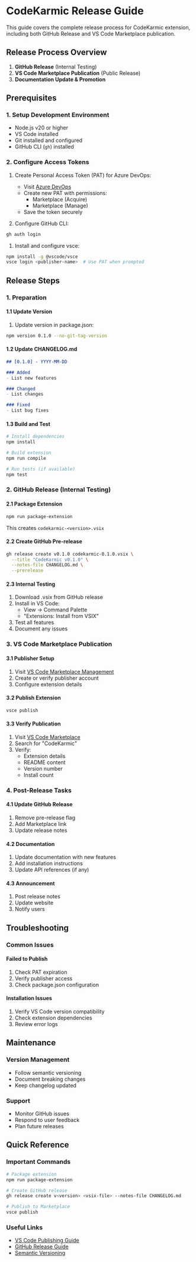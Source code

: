 # CodeKarmic Release Guide

This guide covers the complete release process for CodeKarmic extension, including both GitHub Release and VS Code Marketplace publication.

## Release Process Overview

1. **GitHub Release** (Internal Testing)
2. **VS Code Marketplace Publication** (Public Release)
3. **Documentation Update & Promotion**

## Prerequisites

### 1. Setup Development Environment

- Node.js v20 or higher
- VS Code installed
- Git installed and configured
- GitHub CLI (`gh`) installed

### 2. Configure Access Tokens

1. Create Personal Access Token (PAT) for Azure DevOps:
   - Visit [Azure DevOps](https://dev.azure.com/)
   - Create new PAT with permissions:
     - Marketplace (Acquire)
     - Marketplace (Manage)
   - Save the token securely

1. Configure GitHub CLI:

```bash
gh auth login
```

1. Install and configure vsce:

```bash
npm install -g @vscode/vsce
vsce login <publisher-name>  # Use PAT when prompted
```

## Release Steps

### 1. Preparation

#### 1.1 Update Version

1. Update version in package.json:

```bash
npm version 0.1.0 --no-git-tag-version
```

#### 1.2 Update CHANGELOG.md

```markdown
## [0.1.0] - YYYY-MM-DD

### Added
- List new features

### Changed
- List changes

### Fixed
- List bug fixes
```

#### 1.3 Build and Test

```bash
# Install dependencies
npm install

# Build extension
npm run compile

# Run tests (if available)
npm test
```

### 2. GitHub Release (Internal Testing)

#### 2.1 Package Extension

```bash
npm run package-extension
```

This creates `codekarmic-<version>.vsix`

#### 2.2 Create GitHub Pre-release

```bash
gh release create v0.1.0 codekarmic-0.1.0.vsix \
  --title "CodeKarmic v0.1.0" \
  --notes-file CHANGELOG.md \
  --prerelease
```

#### 2.3 Internal Testing

1. Download .vsix from GitHub release
2. Install in VS Code:
   - View -> Command Palette
   - "Extensions: Install from VSIX"
3. Test all features
4. Document any issues

### 3. VS Code Marketplace Publication

#### 3.1 Publisher Setup

1. Visit [VS Code Marketplace Management](https://marketplace.visualstudio.com/manage)
2. Create or verify publisher account
3. Configure extension details

#### 3.2 Publish Extension

```bash
vsce publish
```

#### 3.3 Verify Publication

1. Visit [VS Code Marketplace](https://marketplace.visualstudio.com/)
2. Search for "CodeKarmic"
3. Verify:
   - Extension details
   - README content
   - Version number
   - Install count

### 4. Post-Release Tasks

#### 4.1 Update GitHub Release

1. Remove pre-release flag
2. Add Marketplace link
3. Update release notes

#### 4.2 Documentation

1. Update documentation with new features
2. Add installation instructions
3. Update API references (if any)

#### 4.3 Announcement

1. Post release notes
2. Update website
3. Notify users

## Troubleshooting

### Common Issues

#### Failed to Publish

1. Check PAT expiration
2. Verify publisher access
3. Check package.json configuration

#### Installation Issues

1. Verify VS Code version compatibility
2. Check extension dependencies
3. Review error logs

## Maintenance

### Version Management

- Follow semantic versioning
- Document breaking changes
- Keep changelog updated

### Support

- Monitor GitHub issues
- Respond to user feedback
- Plan future releases

## Quick Reference

### Important Commands

```bash
# Package extension
npm run package-extension

# Create GitHub release
gh release create v<version> <vsix-file> --notes-file CHANGELOG.md

# Publish to Marketplace
vsce publish
```

### Useful Links

- [VS Code Publishing Guide](https://code.visualstudio.com/api/working-with-extensions/publishing-extension)
- [GitHub Release Guide](https://docs.github.com/en/repositories/releasing-projects-on-github/managing-releases-in-a-repository)
- [Semantic Versioning](https://semver.org/)
